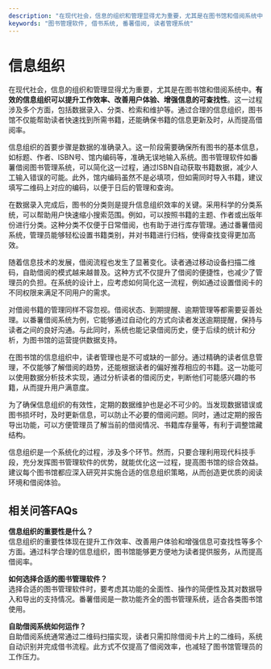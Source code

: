 ```yaml
---
description: "在现代社会，信息的组织和管理显得尤为重要，尤其是在图书馆和借阅系统中。**有效的信息组织可以提升工作效率、改善用户体验、增强信息的可查找性**。这一过程涉及多个方面，包括数据录入、分类、检索和维护等。通过合理的信息组织，图书馆不仅能帮助读者快速找到所需书籍，还能确保书籍的信息更新及时，从而提高借阅率。"
keywords: "图书管理软件, 借书系统, 番薯借阅, 读者管理系统"
---
```

# 信息组织

在现代社会，信息的组织和管理显得尤为重要，尤其是在图书馆和借阅系统中。**有效的信息组织可以提升工作效率、改善用户体验、增强信息的可查找性**。这一过程涉及多个方面，包括数据录入、分类、检索和维护等。通过合理的信息组织，图书馆不仅能帮助读者快速找到所需书籍，还能确保书籍的信息更新及时，从而提高借阅率。

信息组织的首要步骤是数据的准确录入。这一阶段需要确保所有图书的基本信息，如标题、作者、ISBN号、馆内编码等，准确无误地输入系统。图书管理软件如番薯借阅图书管理系统，可以简化这一过程，通过ISBN自动获取书籍数据，减少人工输入错误的可能。此外，馆内编码虽然不是必填项，但如需同时导入书籍，建议填写二维码上对应的编码，以便于日后的管理和查询。

在数据录入完成后，图书的分类则是提升信息组织效率的关键。采用科学的分类系统，可以帮助用户快速缩小搜索范围。例如，可以按照书籍的主题、作者或出版年份进行分类。这种分类不仅便于日常借阅，也有助于进行库存管理。通过番薯借阅系统，管理员能够轻松设置书籍类别，并对书籍进行归档，使得查找变得更加高效。

随着信息技术的发展，借阅流程也发生了显著变化。读者通过移动设备扫描二维码，自助借阅的模式越来越普及。这种方式不仅提升了借阅的便捷性，也减少了管理员的负担。在系统的设计上，应考虑如何简化这一流程，例如通过设置借阅卡的不同权限来满足不同用户的需求。

对借阅书籍的管理同样不容忽视。借阅状态、到期提醒、逾期管理等都需要妥善处理。以番薯借阅系统为例，它能够通过自动化的方式向读者发送逾期提醒，保持与读者之间的良好沟通。与此同时，系统也能记录借阅历史，便于后续的统计和分析，为图书馆的运营提供数据支持。

在图书馆的信息组织中，读者管理也是不可或缺的一部分。通过精确的读者信息管理，不仅能够了解借阅的趋势，还能根据读者的偏好推荐相应的书籍。这一功能可以使用数据分析技术实现，通过分析读者的借阅历史，判断他们可能感兴趣的书籍，从而提升用户满意度。

为了确保信息组织的有效性，定期的数据维护也是必不可少的。当发现数据错误或图书损坏时，及时更新信息，可以防止不必要的借阅问题。同时，通过定期的报告导出功能，可以方便管理员了解当前的借阅情况、书籍库存量等，有利于调整馆藏结构。

信息组织是一个系统化的过程，涉及多个环节。然而，只要合理利用现代科技手段，充分发挥图书管理软件的优势，就能优化这一过程，提高图书馆的综合效益。建议每个图书馆都应深入研究并实施合适的信息组织策略，从而创造更优质的阅读环境和借阅体验。

## 相关问答FAQs

**信息组织的重要性是什么？**  
信息组织的重要性体现在提升工作效率、改善用户体验和增强信息可查找性等多个方面。通过科学合理的信息组织，图书馆能够更方便地为读者提供服务，从而提高借阅率。

**如何选择合适的图书管理软件？**  
选择合适的图书管理软件时，要考虑其功能的全面性、操作的简便性及其对数据导入和导出的支持情况。番薯借阅是一款功能齐全的图书管理系统，适合各类图书馆使用。

**自助借阅系统如何运作？**  
自助借阅系统通常通过二维码扫描实现，读者只需扣除借阅卡片上的二维码，系统自动识别并完成借书流程。此方式不仅提高了借阅效率，也减轻了图书馆管理员的工作压力。
